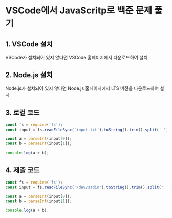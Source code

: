 # VSCode에서 JavaScritp로 백준 문제 풀기
## 1. VSCode 설치
VSCode가 설치되어 있지 않다면 VSCode 홈페이지에서 다운로드하여 설치
## 2. Node.js 설치
Node.js가 설치되어 있지 않다면 Node.js 홈페이지에서 LTS 버전을 다운로드하여 설치
## 3. 로컬 코드 
```javascript
const fs = require('fs');
const input = fs.readFileSync('input.txt').toString().trim().split(' ');

const a = parseInt(input[0]);
const b = parseInt(input[1]);

console.log(a + b);
```
## 4. 제출 코드
```javascript
const fs = require('fs');
const input = fs.readFileSync('/dev/stdin').toString().trim().split(' ');

const a = parseInt(input[0]);
const b = parseInt(input[1]);

console.log(a + b);
```